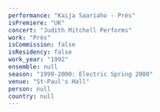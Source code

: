 ```yaml
---
performance: "Kaija Saariaho - Près"
isPremiere: "UK"
concert: "Judith Mitchell Performs"
work: "Près"
isCommission: false
isResidency: false
work_year: "1992"
ensemble: null
season: "1999-2000: Electric Spring 2000"
venue: "St-Paul's Hall"
person: null
country: null
---
```


